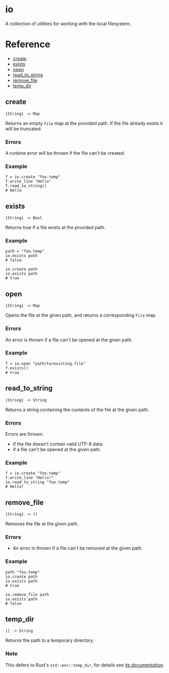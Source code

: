 # io

A collection of utilities for working with the local filesystem.

# Reference

- [create](#create)
- [exists](#exists)
- [open](#open)
- [read_to_string](#read_to_string)
- [remove_file](#remove_file)
- [temp_dir](#temp_dir)

## create

`|String| -> Map`

Returns an empty `File` map at the provided path.
If the file already exists it will be truncated.

### Errors

A runtime error will be thrown if the file can't be created.

### Example

```koto
f = io.create "foo.temp"
f.write_line "Hello"
f.read_to_string()
# Hello
```

## exists

`|String| -> Bool`

Returns true if a file exists at the provided path.

### Example

```koto
path = "foo.temp"
io.exists path
# false

io.create path
io.exists path
# true
```

## open

`|String| -> Map`

Opens the file at the given path, and returns a corresponding `File` map.

### Errors

An error is thrown if a file can't be opened at the given path.

### Example

```koto
f = io.open "path/to/existing.file"
f.exists()
# true
```

## read_to_string

`|String| -> String`

Returns a string containing the contents of the file at the given path.

### Errors

Errors are thrown:

- if the file doesn't contain valid UTF-8 data.
- if a file can't be opened at the given path.

### Example

```koto
f = io.create "foo.temp"
f.write_line "Hello!"
io.read_to_string "foo.temp"
# Hello!
```

## remove_file

`|String| -> ()`

Removes the file at the given path.

### Errors

- An error is thrown if a file can't be removed at the given path.

### Example

```koto
path "foo.temp"
io.create path
io.exists path
# true

io.remove_file path
io.exists path
# false
```

## temp_dir

`|| -> String`

Returns the path to a temporary directory.

### Note

This defers to Rust's `std::env::temp_dir`, for details see
[its documentation](https://doc.rust-lang.org/std/env/fn.temp_dir.html).
